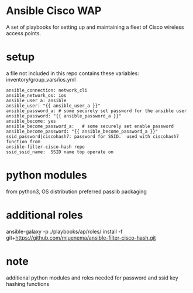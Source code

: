 Ansible Cisco WAP
=================

A set of playbooks for setting up and maintaining a fleet of Cisco wireless access points.




setup
=====

a file not included in this repo contains these variables:
inventory/group_vars/ios.yml

```
ansible_connection: network_cli
ansible_network_os: ios
ansible_user_a: ansible
ansible_user: "{{ ansible_user_a }}"
ansible_password_a: # some securely set password for the ansible user
ansible_password: "{{ ansible_password_a }}"
ansible_become: yes
ansible_become_password_a:   # some securely set enable password
ansible_become_password: "{{ ansible_become_password_a }}"
ssid_password|ciscohash7: password for SSID.  used with ciscohash7 function from
ansible-filter-cisco-hash repo
ssid_ssid_name:  SSID name top operate on
```


python modules
==============

from python3, OS distribution preferred
passlib
packaging


additional roles
================

ansible-galaxy -p ./playbooks/ap/roles/  install -f git+https://github.com/mjuenema/ansible-filter-cisco-hash.git


note
====

additional python modules and roles needed for password and ssid key hashing
functions

